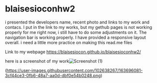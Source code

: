 # blaisesioconhw2
i presented the developers name, recent photo and links to my work and contacs. I put in the link to my works, but my gethub pages is not working properly for me right now, i still have to do some adjustments on it. The navigation bar is working properly. I have provided a responsive layout overall. i need a little more practice on making this read.me files


Link to my webpage
https://blaisesiocon.github.io/blaisesioconhw2/



here is a screenshot of my work![Screenshot (1)](https://user-images.githubusercontent.com/102638267/163696135-d7b021f0-4ebd-4f41-a5f5-c68cf7b32521.png)


(https://user-images.githubusercontent.com/102638267/163696081-3cf44ce3-0fb6-48a7-aa0d-dbf0e54b0248.png)
